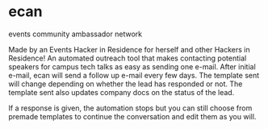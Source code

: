 # ecan
events community ambassador network

Made by an Events Hacker in Residence for herself and other Hackers in Residence!
An automated outreach tool that makes contacting potential speakers for campus tech talks as easy as sending one e-mail.
After initial e-mail, ecan will send a follow up e-mail every few days. The template sent will change depending on whether the lead has responded or not. The template sent also updates company docs on the status of the lead. 

If a response is given, the automation stops but you can still choose from premade templates to continue the conversation and edit them as you will. 
